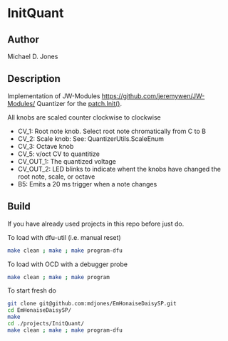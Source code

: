 # InitQuant

## Author

Michael D. Jones

## Description

Implementation of JW-Modules <https://github.com/jeremywen/JW-Modules/>
Quantizer for the [patch.Init()](https://electro-smith.com/products/patch-init).

All knobs are scaled counter clockwise to clockwise

* CV_1: Root note knob. Select root note chromatically from C to B
* CV_2: Scale knob: See: QuantizerUtils.ScaleEnum
* CV_3: Octave knob
* CV_5: v/oct CV to quantitize
* CV_OUT_1: The quantized voltage
* CV_OUT_2: LED blinks to indicate whent the knobs have changed the root note,
scale, or octave
* B5: Emits a 20 ms trigger when a note changes

## Build

If you have already used projects in this repo before just do.

To load with dfu-util (i.e. manual reset)
 ```bash
 make clean ; make ; make program-dfu
 ```

To load with OCD with a debugger probe

```bash
make clean ; make ; make program
```


To start fresh do

```bash
git clone git@github.com:mdjones/EmHonaiseDaisySP.git
cd EmHonaiseDaisySP/
make
cd ./projects/InitQuant/
make clean ; make ; make program-dfu
```
